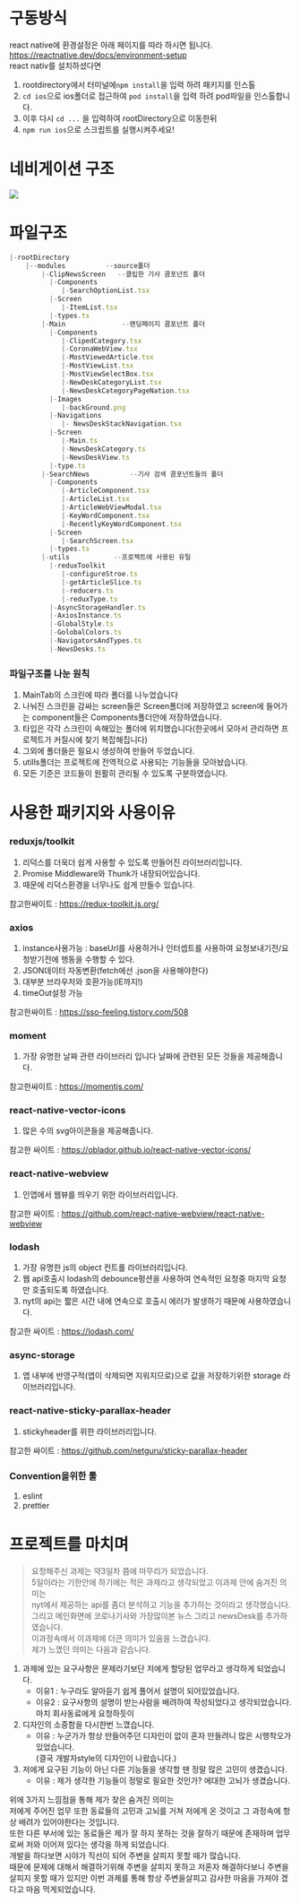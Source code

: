 # 구동방식

react native에 환경설정은 아래 페이지를 따라 하시면 됩니다.  
https://reactnative.dev/docs/environment-setup  
react nativ를 설치하셨다면

1. rootdirectory에서 터미널에`npm install`을 입력 하려 패키지를 인스톨
2. `cd ios`으로 ios폴더로 접근하여 `pod install`을 입력 하려 pod파일을 인스톨합니다.
3. 이후 다시 `cd ...` 을 입력하여 rootDirectory으로 이동한뒤
4. `npm run ios`으로 스크립트를 실행시켜주세요!

# 네비게이션 구조

![](https://images.velog.io/images/jmyoon8/post/892e0fff-23a8-4f58-bcd0-2c68ec37457f/%E1%84%89%E1%85%B3%E1%84%8F%E1%85%B3%E1%84%85%E1%85%B5%E1%86%AB%E1%84%89%E1%85%A3%E1%86%BA%202021-11-15%20%E1%84%8B%E1%85%A9%E1%84%8C%E1%85%A5%E1%86%AB%2012.10.46.png)

# 파일구조

```javascript
|-rootDirectory
    |--modules 			--source폴더
        |-ClipNewsScreen   --클립한 기사 콤포넌트 폴더
          |-Components
             |-SearchOptionList.tsx
          |-Screen
             |-ItemList.tsx
          |-types.ts
        |-Main              --랜딩페이지 콤포넌트 폴더
          |-Components
             |-ClipedCategory.tsx
             |-CoronaWebView.tsx
             |-MostViewedArticle.tsx
             |-MostViewList.tsx
             |-MostViewSelectBox.tsx
             |-NewDeskCategoryList.tsx
             |-NewsDeskCategoryPageNation.tsx
          |-Images
             |-backGround.png
          |-Navigations
             |- NewsDeskStackNavigation.tsx
          |-Screen
             |-Main.ts
             |-NewsDeskCategory.ts
             |-NewsDeskView.ts
          |-type.ts
        |-SearchNews          --기사 검색 콤포넌트들의 폴더
          |-Components
             |-ArticleComponent.tsx
             |-ArticleList.tsx
             |-ArticleWebViewModal.tsx
             |-KeyWordComponent.tsx
             |-RecentlyKeyWordComponent.tsx
          |-Screen
             |-SearchScreen.tsx
          |-types.ts
        |-utils           --프로젝트에 사용된 유틸
          |-reduxToolkit
             |-configureStroe.ts
             |-getArticleSlice.ts
             |-reducers.ts
             |-reduxType.ts
          |-AsyncStorageHandler.ts
          |-AxiosInstance.ts
          |-GlobalStyle.ts
          |-GolobalColors.ts
          |-NavigatorsAndTypes.ts
          |-NewsDesks.ts
```

### 파일구조를 나눈 원칙

1. MainTab의 스크린에 따라 폴더를 나누었습니다
2. 나눠진 스크린을 감싸는 screen들은 Screen폴더에 저장하였고
   screen에 들어가는 component들은 Components폴더안에 저장하였습니다.
3. 타입은 각각 스크린이 속해있는 폴더에 위치했습니다(한곳에서 모아서 관리하면 프로젝트가 커질시에 찾기 복잡해집니다)
4. 그외에 폴더들은 필요시 생성하여 만들어 두었습니다.
5. utills폴더는 프로젝트에 전역적으로 사용되는 기능들을 모아놨습니다.
6. 모든 기준은 코드들이 원활히 관리될 수 있도록 구분하였습니다.

# 사용한 패키지와 사용이유

### reduxjs/toolkit

1. 리덕스를 더욱더 쉽게 사용할 수 있도록 만들어진 라이브러리입니다.
2. Promise Middleware와 Thunk가 내장되어있습니다.
3. 때문에 리덕스환경을 너무나도 쉽게 만들수 있습니다.

참고한싸이트 : https://redux-toolkit.js.org/

### axios

1. instance사용가능 : baseUrl를 사용하거나 인터셉트를 사용하여 요청보내기전/요청받기전에 행동을 수행할 수 있다.
2. JSON데이터 자동변환(fetch에선 .json을 사용해야한다)
3. 대부분 브라우저와 호환가능(IE까지!)
4. timeOut설정 가능

참고한싸이트 : https://sso-feeling.tistory.com/508

### moment

1. 가장 유명한 날짜 관련 라이브러리 입니다 날짜에 관련된 모든 것들을 제공해줍니다.

참고한싸이트 : https://momentjs.com/

### react-native-vector-icons

1. 많은 수의 svg아이콘들을 제공해줍니다.

참고한 싸이트 : https://oblador.github.io/react-native-vector-icons/

### react-native-webview

1. 인앱에서 웹뷰를 띄우기 위한 라이브러리입니다.

참고한 싸이트 : https://github.com/react-native-webview/react-native-webview

### lodash

1. 가장 유명한 js의 object 컨트롤 라이브러리입니다.
2. 웹 api호출시 lodash의 debounce펑션을 사용하여 연속적인 요청중 마지막 요청만 호출되도록 하였습니다.
3. nyt의 api는 짧은 시간 내에 연속으로 호출시 에러가 발생하기 때문에 사용하였습니다.

참고한 싸이트 : https://lodash.com/

### async-storage

1. 앱 내부에 반영구적(앱이 삭제되면 지워지므로)으로 값을 저장하기위한 storage 라이브러리입니다.

### react-native-sticky-parallax-header

1. stickyheader를 위한 라이브러리입니다.

참고한 싸이트 : https://github.com/netguru/sticky-parallax-header

### Convention을위한 툴

1. eslint
2. prettier

# 프로젝트를 마치며

> 요청해주신 과제는 약3일차 쯤에 마무리가 되었습니다.  
> 5일이라는 기한안에 하기에는 적은 과제라고 생각되었고 이과제 안에 숨겨진 의미는  
> nyt에서 제공하는 api를 좀더 분석하고 기능을 추가하는 것이라고 생각했습니다.  
> 그리고 메인화면에 코로나기사와 가장많이본 뉴스 그리고 newsDesk를 추가하였습니다.  
> 이과정속에서 이과제에 더큰 의미가 있음을 느겼습니다.  
> 제가 느꼈던 의미는 다음과 같습니다.

1. 과제에 있는 요구사항은 문제라기보단 저에게 할당된 업무라고 생각하게 되었습니다.
   -  이유1 : 누구라도 알아듣기 쉽게 풀어서 설명이 되어있었습니다.
   -  이유2 : 요구사항의 설명이 받는사람을 배려하여 작성되었다고 생각되었습니다.  
      마치 회사동료에게 요청하듯이
2. 디자인의 소중함을 다시한번 느꼈습니다.
   -  이유 : 누군가가 항상 만들어주던 디자인이 없이 혼자 만들려니 많은 시행착오가 있었습니다.  
      (결국 개발자style의 디자인이 나왔습니다.)
3. 저에게 요구된 기능이 아닌 다른 기능들을 생각할 땐 정말 많은 고민이 생겼습니다.
   -  이유 : 제가 생각한 기능들이 정말로 필요한 것인가? 에대한 고뇌가 생겼습니다.

위에 3가지 느낌점을 통해 제가 찾은 숨겨진 의미는  
저에게 주어진 업무 또한 동료들의 고민과 고뇌를 거쳐 저에게 온 것이고 그 과정속에 항상 배려가 있어야한다는 것입니다.  
또한 다른 부서에 있는 동료들은 제가 잘 하지 못하는 것을 잘하기 때문에 존재하며 업무로써 저와 이어져 있다는 생각을 하게 되었습니다.  
개발을 하다보면 시야가 직선이 되어 주변을 살피지 못할 때가 많습니다.  
때문에 문제에 대해서 해결하기위해 주변을 살피지 못하고 저혼자 해결하다보니 주변을 살피지 못할 때가 있지만 이번 과제를 통해
항상 주변을살피고 감사한 마음을 가져야 겠다고 마음 먹게되었습니다.
